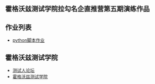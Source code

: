 ## 霍格沃兹测试学院拉勾名企直推营第五期演练作品

## 作业列表
- [python脚本作业](https://github.com/testroute/HogwartsLG5/blob/main/test_python/src/selenium/selenium_work.py)

## 霍格沃兹测试学院
- [测试人论坛](https://ceshiren.com)
- [霍格沃兹测试学院](https://testing-studio.com)

